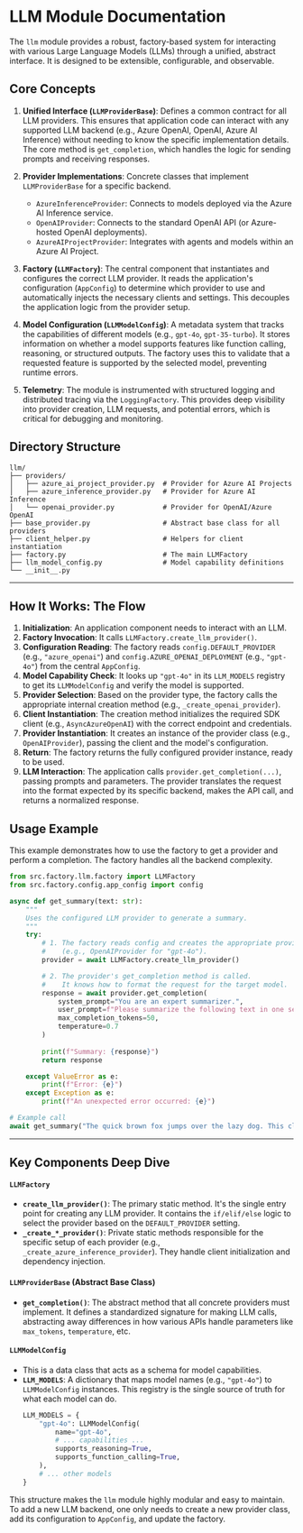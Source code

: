 # LLM Module Documentation

The `llm` module provides a robust, factory-based system for interacting with various Large Language Models (LLMs) through a unified, abstract interface. It is designed to be extensible, configurable, and observable.

## Core Concepts

1.  **Unified Interface (`LLMProviderBase`)**: Defines a common contract for all LLM providers. This ensures that application code can interact with any supported LLM backend (e.g., Azure OpenAI, OpenAI, Azure AI Inference) without needing to know the specific implementation details. The core method is `get_completion`, which handles the logic for sending prompts and receiving responses.

2.  **Provider Implementations**: Concrete classes that implement `LLMProviderBase` for a specific backend.
    *   `AzureInferenceProvider`: Connects to models deployed via the Azure AI Inference service.
    *   `OpenAIProvider`: Connects to the standard OpenAI API (or Azure-hosted OpenAI deployments).
    *   `AzureAIProjectProvider`: Integrates with agents and models within an Azure AI Project.

3.  **Factory (`LLMFactory`)**: The central component that instantiates and configures the correct LLM provider. It reads the application's configuration (`AppConfig`) to determine which provider to use and automatically injects the necessary clients and settings. This decouples the application logic from the provider setup.

4.  **Model Configuration (`LLMModelConfig`)**: A metadata system that tracks the capabilities of different models (e.g., `gpt-4o`, `gpt-35-turbo`). It stores information on whether a model supports features like function calling, reasoning, or structured outputs. The factory uses this to validate that a requested feature is supported by the selected model, preventing runtime errors.

5.  **Telemetry**: The module is instrumented with structured logging and distributed tracing via the `LoggingFactory`. This provides deep visibility into provider creation, LLM requests, and potential errors, which is critical for debugging and monitoring.

## Directory Structure

```
llm/
├── providers/
│   ├── azure_ai_project_provider.py  # Provider for Azure AI Projects
│   ├── azure_inference_provider.py   # Provider for Azure AI Inference
│   └── openai_provider.py            # Provider for OpenAI/Azure OpenAI
├── base_provider.py                  # Abstract base class for all providers
├── client_helper.py                  # Helpers for client instantiation
├── factory.py                        # The main LLMFactory
├── llm_model_config.py               # Model capability definitions
└── __init__.py
```

---

## How It Works: The Flow

1.  **Initialization**: An application component needs to interact with an LLM.
2.  **Factory Invocation**: It calls `LLMFactory.create_llm_provider()`.
3.  **Configuration Reading**: The factory reads `config.DEFAULT_PROVIDER` (e.g., `"azure_openai"`) and `config.AZURE_OPENAI_DEPLOYMENT` (e.g., `"gpt-4o"`) from the central `AppConfig`.
4.  **Model Capability Check**: It looks up `"gpt-4o"` in its `LLM_MODELS` registry to get its `LLMModelConfig` and verify the model is supported.
5.  **Provider Selection**: Based on the provider type, the factory calls the appropriate internal creation method (e.g., `_create_openai_provider`).
6.  **Client Instantiation**: The creation method initializes the required SDK client (e.g., `AsyncAzureOpenAI`) with the correct endpoint and credentials.
7.  **Provider Instantiation**: It creates an instance of the provider class (e.g., `OpenAIProvider`), passing the client and the model's configuration.
8.  **Return**: The factory returns the fully configured provider instance, ready to be used.
9.  **LLM Interaction**: The application calls `provider.get_completion(...)`, passing prompts and parameters. The provider translates the request into the format expected by its specific backend, makes the API call, and returns a normalized response.

## Usage Example

This example demonstrates how to use the factory to get a provider and perform a completion. The factory handles all the backend complexity.

```python
from src.factory.llm.factory import LLMFactory
from src.factory.config.app_config import config

async def get_summary(text: str):
    """
    Uses the configured LLM provider to generate a summary.
    """
    try:
        # 1. The factory reads config and creates the appropriate provider
        #    (e.g., OpenAIProvider for "gpt-4o").
        provider = await LLMFactory.create_llm_provider()

        # 2. The provider's get_completion method is called.
        #    It knows how to format the request for the target model.
        response = await provider.get_completion(
            system_prompt="You are an expert summarizer.",
            user_prompt=f"Please summarize the following text in one sentence: {text}",
            max_completion_tokens=50,
            temperature=0.7
        )
        
        print(f"Summary: {response}")
        return response

    except ValueError as e:
        print(f"Error: {e}")
    except Exception as e:
        print(f"An unexpected error occurred: {e}")

# Example call
await get_summary("The quick brown fox jumps over the lazy dog. This classic pangram contains all the letters of the English alphabet.")
```

---

## Key Components Deep Dive

#### `LLMFactory`

*   **`create_llm_provider()`**: The primary static method. It's the single entry point for creating any LLM provider. It contains the `if/elif/else` logic to select the provider based on the `DEFAULT_PROVIDER` setting.
*   **`_create_*_provider()`**: Private static methods responsible for the specific setup of each provider (e.g., `_create_azure_inference_provider`). They handle client initialization and dependency injection.

#### `LLMProviderBase` (Abstract Base Class)

*   **`get_completion()`**: The abstract method that all concrete providers must implement. It defines a standardized signature for making LLM calls, abstracting away differences in how various APIs handle parameters like `max_tokens`, `temperature`, etc.

#### `LLMModelConfig`

*   This is a data class that acts as a schema for model capabilities.
*   **`LLM_MODELS`**: A dictionary that maps model names (e.g., `"gpt-4o"`) to `LLMModelConfig` instances. This registry is the single source of truth for what each model can do.
    ```python
    LLM_MODELS = {
        "gpt-4o": LLMModelConfig(
            name="gpt-4o",
            # ... capabilities ...
            supports_reasoning=True,
            supports_function_calling=True,
        ),
        # ... other models
    }
    ```

This structure makes the `llm` module highly modular and easy to maintain. To add a new LLM backend, one only needs to create a new provider class, add its configuration to `AppConfig`, and update the factory.
